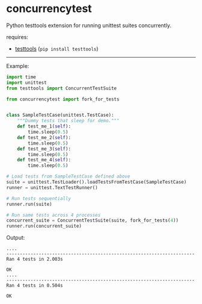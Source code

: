 concurrencytest
===============

Python testtools extension for running unittest suites concurrently.

requires:
 * [testtools](https://pypi.python.org/pypi/testtools) (`pip install testtools`)

----

Example:

```python
import time
import unittest
from testtools import ConcurrentTestSuite

from concurrencytest import fork_for_tests


class SampleTestCase(unittest.TestCase):
    """Dummy tests that sleep for demo."""
    def test_me_1(self):
        time.sleep(0.5)
    def test_me_2(self):
        time.sleep(0.5)
    def test_me_3(self):
        time.sleep(0.5)
    def test_me_4(self):
        time.sleep(0.5)

# Load tests from SampleTestCase defined above
suite = unittest.TestLoader().loadTestsFromTestCase(SampleTestCase)
runner = unittest.TextTestRunner()

# Run tests sequentially
runner.run(suite)

# Run same tests across 4 processes
concurrent_suite = ConcurrentTestSuite(suite, fork_for_tests(4))
runner.run(concurrent_suite)
```
Output:

```
....
----------------------------------------------------------------------
Ran 4 tests in 2.003s

OK
....
----------------------------------------------------------------------
Ran 4 tests in 0.504s

OK
```
